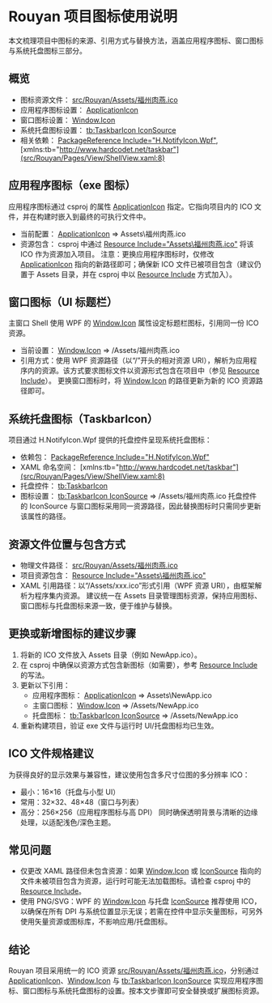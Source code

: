 # Rouyan 项目图标使用说明

本文梳理项目中图标的来源、引用方式与替换方法，涵盖应用程序图标、窗口图标与系统托盘图标三部分。

## 概览
- 图标资源文件： [src/Rouyan/Assets/福州肉燕.ico](src/Rouyan/Assets/福州肉燕.ico)
- 应用程序图标设置： [ApplicationIcon](src/Rouyan/Rouyan.csproj:9)
- 窗口图标设置： [Window.Icon](src/Rouyan/Pages/View/ShellView.xaml:11)
- 系统托盘图标设置： [tb:TaskbarIcon IconSource](src/Rouyan/Pages/View/ShellView.xaml:36)
- 相关依赖： [PackageReference Include="H.NotifyIcon.Wpf"](src/Rouyan/Rouyan.csproj:56), [xmlns:tb="http://www.hardcodet.net/taskbar"](src/Rouyan/Pages/View/ShellView.xaml:8)

## 应用程序图标（exe 图标）
应用程序图标通过 csproj 的属性 [ApplicationIcon](src/Rouyan/Rouyan.csproj:9) 指定。它指向项目内的 ICO 文件，并在构建时嵌入到最终的可执行文件中。
- 当前配置： [ApplicationIcon](src/Rouyan/Rouyan.csproj:9) => Assets\福州肉燕.ico
- 资源包含： csproj 中通过 [Resource Include="Assets\福州肉燕.ico"](src/Rouyan/Rouyan.csproj:50) 将该 ICO 作为资源加入项目。
注意：更换应用程序图标时，仅修改 [ApplicationIcon](src/Rouyan/Rouyan.csproj:9) 指向的新路径即可；确保新 ICO 文件已被项目包含（建议仍置于 Assets 目录，并在 csproj 中以 [Resource Include](src/Rouyan/Rouyan.csproj:50) 方式加入）。

## 窗口图标（UI 标题栏）
主窗口 Shell 使用 WPF 的 [Window.Icon](src/Rouyan/Pages/View/ShellView.xaml:11) 属性设定标题栏图标，引用同一份 ICO 资源。
- 当前设置： [Window.Icon](src/Rouyan/Pages/View/ShellView.xaml:11) => /Assets/福州肉燕.ico
- 引用方式：使用 WPF 资源路径（以“/”开头的相对资源 URI），解析为应用程序内的资源。该方式要求图标文件以资源形式包含在项目中（参见 [Resource Include](src/Rouyan/Rouyan.csproj:50)）。
更换窗口图标时，将 [Window.Icon](src/Rouyan/Pages/View/ShellView.xaml:11) 的路径更新为新的 ICO 资源路径即可。

## 系统托盘图标（TaskbarIcon）
项目通过 H.NotifyIcon.Wpf 提供的托盘控件呈现系统托盘图标：
- 依赖包： [PackageReference Include="H.NotifyIcon.Wpf"](src/Rouyan/Rouyan.csproj:56)
- XAML 命名空间： [xmlns:tb="http://www.hardcodet.net/taskbar"](src/Rouyan/Pages/View/ShellView.xaml:8)
- 托盘控件： [tb:TaskbarIcon](src/Rouyan/Pages/View/ShellView.xaml:35)
- 图标设置： [tb:TaskbarIcon IconSource](src/Rouyan/Pages/View/ShellView.xaml:36) => /Assets/福州肉燕.ico
托盘控件的 IconSource 与窗口图标采用同一资源路径，因此替换图标时只需同步更新该属性的路径。

## 资源文件位置与包含方式
- 物理文件路径： [src/Rouyan/Assets/福州肉燕.ico](src/Rouyan/Assets/福州肉燕.ico)
- 项目资源包含： [Resource Include="Assets\福州肉燕.ico"](src/Rouyan/Rouyan.csproj:50)
- XAML 引用路径：以“/Assets/xxx.ico”形式引用（WPF 资源 URI），由框架解析为程序集内资源。
建议统一在 Assets 目录管理图标资源，保持应用图标、窗口图标与托盘图标来源一致，便于维护与替换。

## 更换或新增图标的建议步骤
1. 将新的 ICO 文件放入 Assets 目录（例如 NewApp.ico）。
2. 在 csproj 中确保以资源方式包含新图标（如需要），参考 [Resource Include](src/Rouyan/Rouyan.csproj:50) 的写法。
3. 更新以下引用：
   - 应用程序图标： [ApplicationIcon](src/Rouyan/Rouyan.csproj:9) => Assets\NewApp.ico
   - 主窗口图标： [Window.Icon](src/Rouyan/Pages/View/ShellView.xaml:11) => /Assets/NewApp.ico
   - 托盘图标： [tb:TaskbarIcon IconSource](src/Rouyan/Pages/View/ShellView.xaml:36) => /Assets/NewApp.ico
4. 重新构建项目，验证 exe 文件与运行时 UI/托盘图标均已生效。

## ICO 文件规格建议
为获得良好的显示效果与兼容性，建议使用包含多尺寸位图的多分辨率 ICO：
- 最小：16×16（托盘与小型 UI）
- 常用：32×32、48×48（窗口与列表）
- 高分：256×256（应用程序图标与高 DPI）
同时确保透明背景与清晰的边缘处理，以适配浅色/深色主题。

## 常见问题
- 仅更改 XAML 路径但未包含资源：如果 [Window.Icon](src/Rouyan/Pages/View/ShellView.xaml:11) 或 [IconSource](src/Rouyan/Pages/View/ShellView.xaml:36) 指向的文件未被项目包含为资源，运行时可能无法加载图标。请检查 csproj 中的 [Resource Include](src/Rouyan/Rouyan.csproj:50)。
- 使用 PNG/SVG：WPF 的 [Window.Icon](src/Rouyan/Pages/View/ShellView.xaml:11) 与托盘 [IconSource](src/Rouyan/Pages/View/ShellView.xaml:36) 推荐使用 ICO，以确保在所有 DPI 与系统位置显示无误；若需在控件中显示矢量图标，可另外使用矢量资源或图标库，不影响应用/托盘图标。

## 结论
Rouyan 项目采用统一的 ICO 资源 [src/Rouyan/Assets/福州肉燕.ico](src/Rouyan/Assets/福州肉燕.ico)，分别通过 [ApplicationIcon](src/Rouyan/Rouyan.csproj:9)、[Window.Icon](src/Rouyan/Pages/View/ShellView.xaml:11) 与 [tb:TaskbarIcon IconSource](src/Rouyan/Pages/View/ShellView.xaml:36) 实现应用程序图标、窗口图标与系统托盘图标的设置。按本文步骤即可安全替换或扩展图标资源。